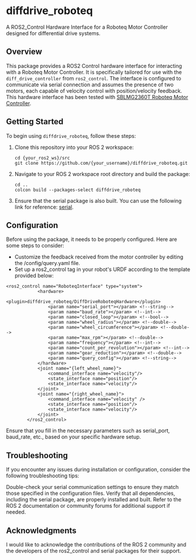 # diffdrive_roboteq
A ROS2_Control Hardware Interface for a Roboteq Motor Controller designed for differential drive systems.

## Overview
This package provides a ROS2 Control hardware interface for interacting with a Roboteq Motor Controller. It is specifically tailored for use with the `diff_drive_controller` from `ros2_control`. The interface is configured to communicate via serial connection and assumes the presence of two motors, each capable of velocity control with position/velocity feedback. This hardware interface has been tested with [SBLMG2360T Roboteq Motor Controller](https://www.roboteq.com/products/products-brushless-dc-motor-controllers/sblm2360t-452-detail).

## Getting Started
To begin using `diffdrive_roboteq`, follow these steps:

1. Clone this repository into your ROS 2 workspace:
   ```
   cd {your_ros2_ws}/src
   git clone https://github.com/{your_username}/diffdrive_roboteq.git
   ```
2. Navigate to your ROS 2 workspace root directory and build the package:
   ```
   cd ..
   colcon build --packages-select diffdrive_roboteq
   ```
3. Ensure that the serial package is also built. You can use the following link for reference: [serial](https://github.com/wjwwood/serial/tree/ros2?tab=MIT-1-ov-file).

## Configuration
Before using the package, it needs to be properly configured. Here are some steps to consider:

- Customize the feedback received from the motor controller by editing the /config/query.yaml file.
- Set up a ros2_control tag in your robot's URDF according to the template provided below:
```
<ros2_control name="RoboteqInterface" type="system">
            <hardware>
                <plugin>diffdrive_roboteq/DiffDriveRoboteqHardware</plugin>
                <param name="serial_port"></param> <!--string-->
                <param name="baud_rate"></param> <!--int-->
                <param name="closed_loop"></param> <!--bool-->
                <param name="wheel_radius"></param> <!--double-->
                <param name="wheel_circumference"></param> <!--double-->
                <param name="max_rpm"></param> <!--double-->
                <param name="frequency"></param> <!--int-->
                <param name="count_per_revolution"></param> <!--int-->
                <param name="gear_reduction"></param> <!--double-->  
                <param name="query_config"></param> <!--string-->
            </hardware>
            <joint name="{left_wheel_name}">
                <command_interface name="velocity"/>
                <state_interface name="position"/>
                <state_interface name="velocity"/>
            </joint>
            <joint name="{right_wheel_name}">
                <command_interface name="velocity" />
                <state_interface name="position"/>
                <state_interface name="velocity"/>
            </joint>
        </ros2_control>
```
Ensure that you fill in the necessary parameters such as serial_port, baud_rate, etc., based on your specific hardware setup.

## Troubleshooting
If you encounter any issues during installation or configuration, consider the following troubleshooting tips:

Double-check your serial communication settings to ensure they match those specified in the configuration files.
Verify that all dependencies, including the serial package, are properly installed and built.
Refer to the ROS 2 documentation or community forums for additional support if needed.

## Acknowledgments
I would like to acknowledge the contributions of the ROS 2 community and the developers of the ros2_control and serial packages for their support.
